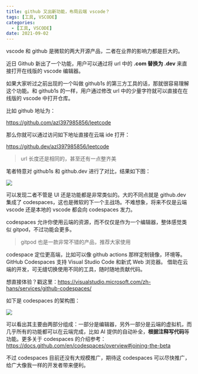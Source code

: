 ```yaml
---
title: github 又出新功能，布局云端 vscode？
tags: [工具, VSCODE]
categories:
  - [工具, VSCODE]
date: 2021-09-02
---
```


vscode 和 github 是微软的两大开源产品，二者在业界的影响力都是巨大的。

近日 Github 新出了一个功能，用户可以通过将 url 中的 **.com 替换为 .dev** 来直接打开在线版的 vscode 编辑器。

<!-- more -->

如果大家听过之前出现的一个叫做 github1s 的第三方工具的话，那就很容易理解这个功能。和 github1s 的一样，用户通过修改 url 中的少量字符就可以直接在在线版的 vscode 中打开仓库。

比如 github 地址为：

https://github.com/azl397985856/leetcode

那么你就可以通过访问如下地址直接在云端 ide 打开：

https://github.dev/azl397985856/leetcode

> url 长度还是相同的，甚至还有一点整齐美

笔者特意对 github1s 和 github.dev 进行了对比，结果如下图：

![](https://tva1.sinaimg.cn/large/008i3skNly1gu2kwlixmjj61lv0u0dnl02.jpg)

可以发现二者不管是 UI 还是功能都是非常类似的。大的不同点就是 github.dev 集成了 codespaces，这也是微软的下一个主战场。不难想象，将来不仅是云端 vscode 还是本地的 vscode 都会向 codespaces 发力。

codespaces 允许你使用云端的资源，而不仅仅是作为一个编辑器，整体感觉类似 gitpod，不过功能会更多。

> gitpod 也是一款非常不错的产品，推荐大家使用

codespace 定位更高端，比如可以像 github actions 那样定制镜像，环境等。GitHub Codespaces 支持 Visual Studio Code 和新式 Web 浏览器。 借助在云端的开发，可无缝切换使用不同的工具，随时随地贡献代码。

想直接体验？戳这里：https://visualstudio.microsoft.com/zh-hans/services/github-codespaces/

如下是 codespaces 的架构图：

![](https://tva1.sinaimg.cn/large/008i3skNly1gu2l2gywgmj61400rsgnk02.jpg)

可以看出其主要由两部分组成：一部分是编辑器，另外一部分是云端的虚拟机，而几乎所有的功能都可以在云端完成，比如 AI 提供的自动补全，**根据注释写代码**等功能。更多关于 codespaces 的介绍参考：https://docs.github.com/en/codespaces/overview#joining-the-beta

不过 codespaces 目前还没有大规模推广，期待这 codespaces 可以尽快推广，给广大像我一样的开发者带来便利。
